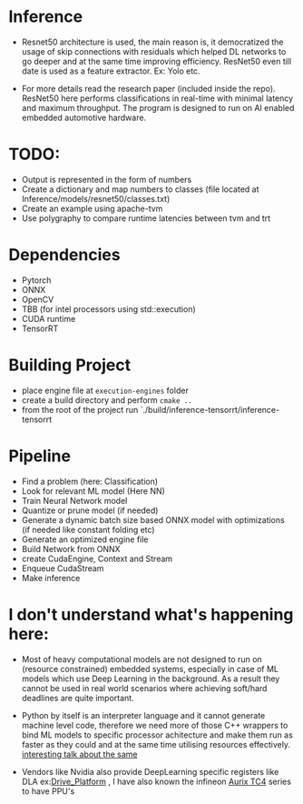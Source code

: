 # Inference

- Resnet50 architecture is used, the main reason is, it democratized the usage of skip connections with residuals which helped DL networks to go deeper and at the same time improving efficiency. ResNet50 even till date is used as a feature extractor. Ex: Yolo etc.

- For more details read the research paper (included inside the repo). ResNet50 here performs classifications in real-time with minimal latency and maximum throughput. The program is designed to run on AI enabled embedded automotive hardware. 

# TODO:
- Output is represented in the form of numbers
- Create a dictionary and map numbers to classes (file located at Inference/models/resnet50/classes.txt)
- Create an example using apache-tvm
- Use polygraphy to compare runtime latencies between tvm and trt


# Dependencies
- Pytorch
- ONNX
- OpenCV
- TBB (for intel processors using std::execution)
- CUDA runtime
- TensorRT

# Building Project

- place engine file at `execution-engines` folder
- create a build directory and perform `cmake ..`
- from the root of the project run `./build/inference-tensorrt/inference-tensorrt

# Pipeline
- Find a problem (here: Classification)
- Look for relevant ML model (Here NN)
- Train Neural Network model 
- Quantize or prune model (if needed)
- Generate a dynamic batch size based ONNX model with optimizations (if needed like constant folding etc)
- Generate an optimized engine file 
- Build Network from ONNX
- create CudaEngine, Context and Stream
- Enqueue CudaStream
- Make inference

# I don't understand what's happening here: 

- Most of heavy computational models are not designed to run on (resource constrained) embedded systems, especially in case of ML models which use Deep Learning in the background. As a result they cannot be used in real world scenarios where achieving soft/hard deadlines are quite important. 

- Python by itself is an interpreter language and it cannot generate machine level code, therefore we need more of those C++ wrappers to bind ML models to specific processor achitecture and make them run as faster as they could and at the same time utilising resources effectively. [interesting talk about the same](https://www.youtube.com/watch?v=3SypMvnQT_s&ab_channel=TeslaOwnersOnline)

- Vendors like Nvidia also provide DeepLearning specific registers like DLA ex:[Drive_Platform](https://www.nvidia.com/de-de/self-driving-cars/drive-platform/hardware/) , I have also known the infineon [Aurix TC4](https://www.youtube.com/watch?v=vy964dkk67I&ab_channel=Synopsys) series to have PPU's








